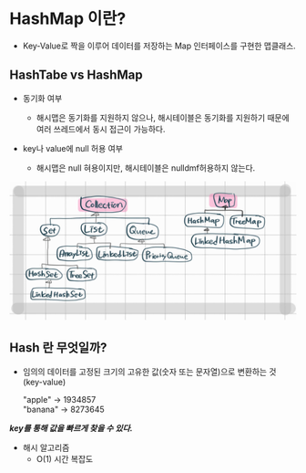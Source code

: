 HashMap 이란?
===

* Key-Value로 짝을 이루어 데이터를 저장하는 Map 인터페이스를 구현한 맵클래스.

## HashTabe vs HashMap

* 동기화 여부
  - 해시맵은 동기화를 지원하지 않으나, 해시테이블은 동기화를 지원하기 때문에 여러 쓰레드에서 동시 접근이 가능하다.

* key나 value에 null 허용 여부
  - 해시맵은 null 혀용이지만, 해시테이블은 nulldmf허용하지 않는다.

![map](../images/collection_map관계도.jpg)


## Hash 란 무엇일까?

* 임의의 데이터를 고정된 크기의 고유한 값(숫자 또는 문자열)으로 변환하는 것 (key-value)

    "apple" → 1934857  
    "banana" → 8273645


***key를 통해 값을 빠르게 찾을 수 있다.***

* 해시 알고리즘
  - O(1) 시간 복잡도